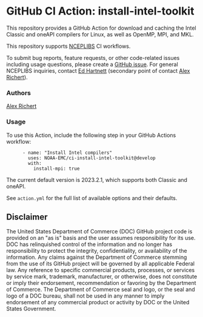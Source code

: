 # GitHub CI Action: install-intel-toolkit

This repository provides a GitHub Action for download and caching the Intel
Classic and oneAPI compilers for Linux, as well as OpenMP, MPI, and MKL.

This repository supports [NCEPLIBS](https://github.com/NOAA-EMC/NCEPLIBS) CI
workflows.

To submit bug reports, feature requests, or other code-related issues including
usage questions, please create a [GitHub
issue](https://github.com/NOAA-EMC/ci-install-intel-toolkit/issues). For general
NCEPLIBS inquiries, contact [Ed Hartnett](mailto:edward.hartnett@noaa.gov)
(secondary point of contact [Alex Richert](mailto:alexander.richert@noaa.gov)).

### Authors

[Alex Richert](mailto:alexander.richert@noaa.gov)

### Usage

To use this Action, include the following step in your GitHub Actions workflow:
```
      - name: "Install Intel compilers"
        uses: NOAA-EMC/ci-install-intel-toolkit@develop
        with:
          install-mpi: true
```

The current default version is 2023.2.1, which supports both Classic and oneAPI.

See `action.yml` for the full list of available options and their defaults.

## Disclaimer

The United States Department of Commerce (DOC) GitHub project code is provided
on an "as is" basis and the user assumes responsibility for its use. DOC has
relinquished control of the information and no longer has responsibility to
protect the integrity, confidentiality, or availability of the information. Any
claims against the Department of Commerce stemming from the use of its GitHub
project will be governed by all applicable Federal law. Any reference to
specific commercial products, processes, or services by service mark, trademark,
manufacturer, or otherwise, does not constitute or imply their endorsement,
recommendation or favoring by the Department of Commerce. The Department of
Commerce seal and logo, or the seal and logo of a DOC bureau, shall not be used
in any manner to imply endorsement of any commercial product or activity by DOC
or the United States Government.
